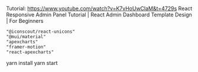Tutorial: https://www.youtube.com/watch?v=K7vHoUwClaM&t=4729s
React Responsive Admin Panel Tutorial | React Admin Dashboard Template Design | For Beginners

    "@iconscout/react-unicons"
    "@mui/material"
    "apexcharts"
    "framer-motion"
    "react-apexcharts"

yarn install
yarn start
